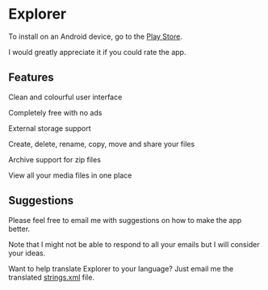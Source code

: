 # Explorer

To install on an Android device, go to the [Play Store](https://play.google.com/store/apps/details?id=com.calintat.explorer).

I would greatly appreciate it if you could rate the app.

Features
--------

Clean and colourful user interface

Completely free with no ads

External storage support

Create, delete, rename, copy, move and share your files

Archive support for zip files

View all your media files in one place

Suggestions
-----------

Please feel free to email me with suggestions on how to make the app better.

Note that I might not be able to respond to all your emails but I will consider your ideas.

Want to help translate Explorer to your language?
Just email me the translated [strings.xml](app/src/main/res/values/strings.xml) file.
